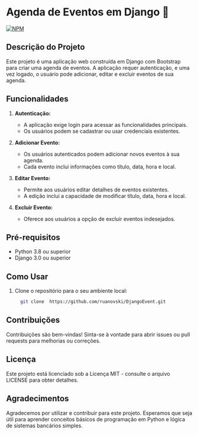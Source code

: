 # Agenda de Eventos em Django 📅

[![NPM](https://img.shields.io/npm/l/react)](https://github.com/ruanovski/DjangoEvent/blob/main/LICENSE)


## Descrição do Projeto

Este projeto é uma aplicação web construída em Django com Bootstrap para criar uma agenda de eventos. A aplicação requer autenticação, e uma vez logado, o usuário pode adicionar, editar e excluir eventos de sua agenda.

## Funcionalidades

1. **Autenticação:**
   - A aplicação exige login para acessar as funcionalidades principais.
   - Os usuários podem se cadastrar ou usar credenciais existentes.

2. **Adicionar Evento:**
   - Os usuários autenticados podem adicionar novos eventos à sua agenda.
   - Cada evento inclui informações como título, data, hora e local.

3. **Editar Evento:**
   - Permite aos usuários editar detalhes de eventos existentes.
   - A edição inclui a capacidade de modificar título, data, hora e local.

4. **Excluir Evento:**
   - Oferece aos usuários a opção de excluir eventos indesejados.

## Pré-requisitos

- Python 3.8 ou superior
- Django 3.0 ou superior

## Como Usar

1. Clone o repositório para o seu ambiente local:

   ```bash
     git clone  https://github.com/ruanovski/DjangoEvent.git
     ```

## Contribuições
Contribuições são bem-vindas! Sinta-se à vontade para abrir issues ou pull requests para melhorias ou correções.

## Licença
Este projeto está licenciado sob a Licença MIT - consulte o arquivo LICENSE para obter detalhes.

## Agradecimentos
Agradecemos por utilizar e contribuir para este projeto. Esperamos que seja útil para aprender conceitos básicos de programação em Python e lógica de sistemas bancários simples.
